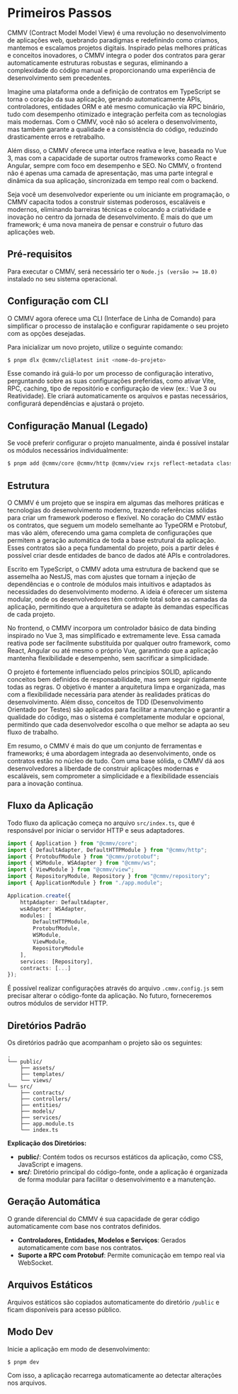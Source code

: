 # Primeiros Passos

CMMV (Contract Model Model View) é uma revolução no desenvolvimento de aplicações web, quebrando paradigmas e redefinindo como criamos, mantemos e escalamos projetos digitais. Inspirado pelas melhores práticas e conceitos inovadores, o CMMV integra o poder dos contratos para gerar automaticamente estruturas robustas e seguras, eliminando a complexidade do código manual e proporcionando uma experiência de desenvolvimento sem precedentes.

Imagine uma plataforma onde a definição de contratos em TypeScript se torna o coração da sua aplicação, gerando automaticamente APIs, controladores, entidades ORM e até mesmo comunicação via RPC binário, tudo com desempenho otimizado e integração perfeita com as tecnologias mais modernas. Com o CMMV, você não só acelera o desenvolvimento, mas também garante a qualidade e a consistência do código, reduzindo drasticamente erros e retrabalho.

Além disso, o CMMV oferece uma interface reativa e leve, baseada no Vue 3, mas com a capacidade de suportar outros frameworks como React e Angular, sempre com foco em desempenho e SEO. No CMMV, o frontend não é apenas uma camada de apresentação, mas uma parte integral e dinâmica da sua aplicação, sincronizada em tempo real com o backend.

Seja você um desenvolvedor experiente ou um iniciante em programação, o CMMV capacita todos a construir sistemas poderosos, escaláveis e modernos, eliminando barreiras técnicas e colocando a criatividade e inovação no centro da jornada de desenvolvimento. É mais do que um framework; é uma nova maneira de pensar e construir o futuro das aplicações web.

## Pré-requisitos

Para executar o CMMV, será necessário ter o `Node.js (versão >= 18.0)` instalado no seu sistema operacional.

## Configuração com CLI

O CMMV agora oferece uma CLI (Interface de Linha de Comando) para simplificar o processo de instalação e configurar rapidamente o seu projeto com as opções desejadas.

Para inicializar um novo projeto, utilize o seguinte comando:

```bash
$ pnpm dlx @cmmv/cli@latest init <nome-do-projeto>
```

Esse comando irá guiá-lo por um processo de configuração interativo, perguntando sobre as suas configurações preferidas, como ativar Vite, RPC, caching, tipo de repositório e configuração de view (ex.: Vue 3 ou Reatividade). Ele criará automaticamente os arquivos e pastas necessários, configurará dependências e ajustará o projeto.

## Configuração Manual (Legado)

Se você preferir configurar o projeto manualmente, ainda é possível instalar os módulos necessários individualmente:

```bash
$ pnpm add @cmmv/core @cmmv/http @cmmv/view rxjs reflect-metadata class-validator class-transformer fast-json-stringify
```

## Estrutura

O CMMV é um projeto que se inspira em algumas das melhores práticas e tecnologias do desenvolvimento moderno, trazendo referências sólidas para criar um framework poderoso e flexível. No coração do CMMV estão os contratos, que seguem um modelo semelhante ao TypeORM e Protobuf, mas vão além, oferecendo uma gama completa de configurações que permitem a geração automática de toda a base estrutural da aplicação. Esses contratos são a peça fundamental do projeto, pois a partir deles é possível criar desde entidades de banco de dados até APIs e controladores.

Escrito em TypeScript, o CMMV adota uma estrutura de backend que se assemelha ao NestJS, mas com ajustes que tornam a injeção de dependências e o controle de módulos mais intuitivos e adaptados às necessidades do desenvolvimento moderno. A ideia é oferecer um sistema modular, onde os desenvolvedores têm controle total sobre as camadas da aplicação, permitindo que a arquitetura se adapte às demandas específicas de cada projeto.

No frontend, o CMMV incorpora um controlador básico de data binding inspirado no Vue 3, mas simplificado e extremamente leve. Essa camada reativa pode ser facilmente substituída por qualquer outro framework, como React, Angular ou até mesmo o próprio Vue, garantindo que a aplicação mantenha flexibilidade e desempenho, sem sacrificar a simplicidade.

O projeto é fortemente influenciado pelos princípios SOLID, aplicando conceitos bem definidos de responsabilidade, mas sem seguir rigidamente todas as regras. O objetivo é manter a arquitetura limpa e organizada, mas com a flexibilidade necessária para atender às realidades práticas do desenvolvimento. Além disso, conceitos de TDD (Desenvolvimento Orientado por Testes) são aplicados para facilitar a manutenção e garantir a qualidade do código, mas o sistema é completamente modular e opcional, permitindo que cada desenvolvedor escolha o que melhor se adapta ao seu fluxo de trabalho.

Em resumo, o CMMV é mais do que um conjunto de ferramentas e frameworks; é uma abordagem integrada ao desenvolvimento, onde os contratos estão no núcleo de tudo. Com uma base sólida, o CMMV dá aos desenvolvedores a liberdade de construir aplicações modernas e escaláveis, sem comprometer a simplicidade e a flexibilidade essenciais para a inovação contínua.

## Fluxo da Aplicação

Todo fluxo da aplicação começa no arquivo `src/index.ts`, que é responsável por iniciar o servidor HTTP e seus adaptadores.

```typescript
import { Application } from "@cmmv/core";
import { DefaultAdapter, DefaultHTTPModule } from "@cmmv/http";
import { ProtobufModule } from "@cmmv/protobuf";
import { WSModule, WSAdapter } from "@cmmv/ws";
import { ViewModule } from "@cmmv/view";
import { RepositoryModule, Repository } from "@cmmv/repository";
import { ApplicationModule } from "./app.module";

Application.create({
    httpAdapter: DefaultAdapter,    
    wsAdapter: WSAdapter,
    modules: [
        DefaultHTTPModule,
        ProtobufModule,
        WSModule,
        ViewModule,
        RepositoryModule
    ],
    services: [Repository],
    contracts: [...]
});
```

É possível realizar configurações através do arquivo `.cmmv.config.js` sem precisar alterar o código-fonte da aplicação. No futuro, forneceremos outros módulos de servidor HTTP.

## Diretórios Padrão

Os diretórios padrão que acompanham o projeto são os seguintes:

```
.
└── public/
    ├── assets/
    ├── templates/
    └── views/
└── src/
    ├── contracts/
    ├── controllers/
    ├── entities/
    ├── models/
    ├── services/
    ├── app.module.ts
    └── index.ts
```

**Explicação dos Diretórios:**

- **public/**: Contém todos os recursos estáticos da aplicação, como CSS, JavaScript e imagens.
- **src/**: Diretório principal do código-fonte, onde a aplicação é organizada de forma modular para facilitar o desenvolvimento e a manutenção.

## Geração Automática

O grande diferencial do CMMV é sua capacidade de gerar código automaticamente com base nos contratos definidos.

- **Controladores, Entidades, Modelos e Serviços**: Gerados automaticamente com base nos contratos.
- **Suporte a RPC com Protobuf**: Permite comunicação em tempo real via WebSocket.

## Arquivos Estáticos

Arquivos estáticos são copiados automaticamente do diretório `/public` e ficam disponíveis para acesso público.

## Modo Dev

Inicie a aplicação em modo de desenvolvimento:

```bash
$ pnpm dev
```

Com isso, a aplicação recarrega automaticamente ao detectar alterações nos arquivos.
